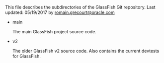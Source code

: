 This file describes the subdirectories of the GlassFish Git repository.
Last updated: 05/19/2017 by romain.grecourt@oracle.com

- main

	The main GlassFish project source code.

- v2

	The older GlassFish v2 source code.
	Also contains the current devtests for GlassFish.
